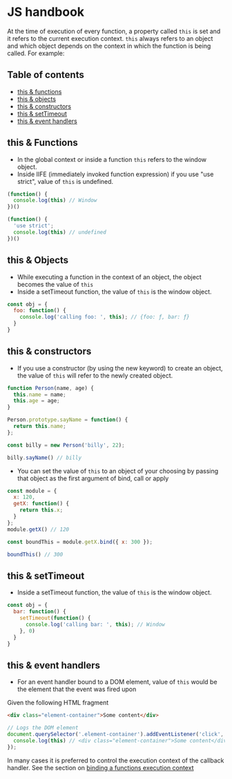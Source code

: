 # JS handbook

At the time of execution of every function, a property called `this` is set and it refers to the current execution context. `this` always refers to an object and which object depends on the context in which the function is being called. For example:

## Table of contents

- [this & functions](#this--functions)
- [this & objects](#this--objects)
- [this & constructors](#this--constructors)
- [this & setTimeout](#this--settimeout)
- [this & event handlers](#this--events)

## this & Functions

* In the global context or inside a function `this` refers to the window object.
* Inside IIFE (immediately invoked function expression) if you use "use strict", value of `this` is undefined.
```js
(function() {
  console.log(this) // Window
})()

(function() {
  'use strict';
  console.log(this) // undefined
})()
```

## this & Objects
* While executing a function in the context of an object, the object becomes the value of `this`
* Inside a setTimeout function, the value of `this` is the window object.
```js
const obj = {
  foo: function() {
    console.log('calling foo: ', this); // {foo: ƒ, bar: ƒ}
  }
}
```
## this & constructors
* If you use a constructor (by using the new keyword) to create an object, the value of `this` will refer to the newly created object.
```js
function Person(name, age) {
  this.name = name;
  this.age = age;
}

Person.prototype.sayName = function() {
  return this.name;
};

const billy = new Person('billy', 22);

billy.sayName() // billy

```
* You can set the value of `this` to an object of your choosing by passing that object as the first argument of bind, call or apply
```js
const module = {
  x: 120,
  getX: function() {
    return this.x;
  }
};
module.getX() // 120

const boundThis = module.getX.bind({ x: 300 });

boundThis() // 300
```
## this & setTimeout
* Inside a setTimeout function, the value of `this` is the window object.
```js
const obj = {
  bar: function() {
    setTimeout(function() {
      console.log('calling bar: ', this); // Window
    }, 0)
  }
}
```

## this & event handlers
* For an event handler bound to a DOM element, value of `this` would be the element that the event was fired upon

Given the following HTML fragment
```html
<div class="element-container">Some content</div>

```

```js
// Logs the DOM element
document.querySelector('.element-container').addEventListener('click', function() {
  console.log(this) // <div class="element-container">Some content</div>
});
```
In many cases it is preferred to control the execution context of the callback handler. See the section on [binding a functions execution context](https://github.com/kojinkai/js-handbook/tree/master/functions#bind)

 
